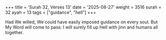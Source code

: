 +++
title = 'Surah 32, Verses 13'
date = '2025-08-27'
weight = 3516
surah = 32
ayah = 13
tags = ["guidance", "hell"]
+++

Had We willed, We could have easily imposed guidance on every soul. But My Word will come to pass: I will surely fill up Hell with jinn and humans all together.